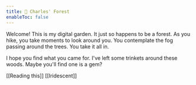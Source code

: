 ```yaml
---
title: 🌲 Charles' Forest
enableToc: false
---
```


Welcome!
This is my digital garden.
It just so happens to be a forest.
As you hike, you take moments to look around you.
You contemplate the fog passing around the trees.
You take it all in.

I hope you find what you came for.
I've left some trinkets around these woods.
Maybe you'll find one is a gem?


[[Reading this]]
[[Iridescent]]